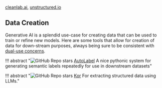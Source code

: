 [cleanlab.ai](https://cleanlab.ai), [unstructured.io](https://unstructured.io/) 


## Data Creation

Generative AI is a splendid use-case for creating data that can be used to train or refine new models. Here are some tools that allow for creation of data for down-stream purposes, always being sure to be consistent with [dual-use concerns](../../Understanding/overview/challenges.md#dual-use).

!!! abstract "![GitHub Repo stars](https://badgen.net/github/stars/refuel-ai/autolabel) [AutoLabel]([AutoLabel](https://github.com/refuel-ai/autolabel)) A nice pythonic system for generating semantic labels repeatedly for use in downstream datasets"

!!! abstract "![GitHub Repo stars](https://badgen.net/github/stars/eyurtsev/kor) [Kor]([Kor](https://github.com/eyurtsev/kor)) For extracting structured data using LLMs."
